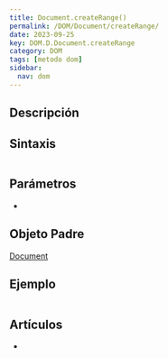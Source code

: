 ```yaml
---
title: Document.createRange()
permalink: /DOM/Document/createRange/
date: 2023-09-25
key: DOM.D.Document.createRange
category: DOM
tags: [metodo dom]
sidebar:
  nav: dom
---
```


## Descripción


## Sintaxis


```javascript

```


## Parámetros

- 

## Objeto Padre


[Document](https://www.w3api.com/DOM/Document/)


## Ejemplo


```javascript

```


## Artículos

- 
